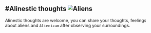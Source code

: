#Alinestic thoughts ![Aliens]()
----
Alinestic thoughts are welcome, you can share your thoughts, feelings about aliens and `Alienizam` after observing your surroundings. 
